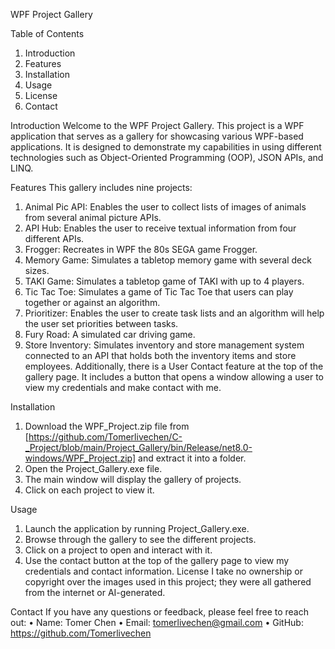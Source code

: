 WPF Project Gallery

Table of Contents
1.	Introduction
2.	Features
3.	Installation
4.	Usage
5.	License
6.	Contact

Introduction
Welcome to the WPF Project Gallery. This project is a WPF application that serves as a gallery for showcasing various WPF-based applications. It is designed to demonstrate my capabilities in using different technologies such as Object-Oriented Programming (OOP), JSON APIs, and LINQ.

Features
This gallery includes nine projects:
1.	Animal Pic API: Enables the user to collect lists of images of animals from several animal picture APIs.
2.	API Hub: Enables the user to receive textual information from four different APIs.
3.	Frogger: Recreates in WPF the 80s SEGA game Frogger.
4.	Memory Game: Simulates a tabletop memory game with several deck sizes.
5.	TAKI Game: Simulates a tabletop game of TAKI with up to 4 players.
6.	Tic Tac Toe: Simulates a game of Tic Tac Toe that users can play together or against an algorithm.
7.	Prioritizer: Enables the user to create task lists and an algorithm will help the user set priorities between tasks.
8.	Fury Road: A simulated car driving game.
9.	Store Inventory: Simulates inventory and store management system connected to an API that holds both the inventory items and store employees.
Additionally, there is a User Contact feature at the top of the gallery page. It includes a button that opens a window allowing a user to view my credentials and make contact with me.

Installation
1.	Download the WPF_Project.zip file from [https://github.com/Tomerlivechen/C-_Project/blob/main/Project_Gallery/bin/Release/net8.0-windows/WPF_Project.zip] and extract it into a folder.
2.	Open the Project_Gallery.exe file.
3.	The main window will display the gallery of projects.
4.	Click on each project to view it.

Usage
1.	Launch the application by running Project_Gallery.exe.
2.	Browse through the gallery to see the different projects.
3.	Click on a project to open and interact with it.
4.	Use the contact button at the top of the gallery page to view my credentials and contact information.
License
I take no ownership or copyright over the images used in this project; they were all gathered from the internet or AI-generated.

Contact
If you have any questions or feedback, please feel free to reach out:
•	Name: Tomer Chen
•	Email: tomerlivechen@gmail.com
•	GitHub: https://github.com/Tomerlivechen
